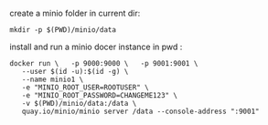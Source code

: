 create a minio folder in current dir: 

    mkdir -p $(PWD)/minio/data

install and run a minio docer instance in pwd : 

    docker run \   -p 9000:9000 \   -p 9001:9001 \
       --user $(id -u):$(id -g) \
       --name minio1 \
       -e "MINIO_ROOT_USER=ROOTUSER" \
       -e "MINIO_ROOT_PASSWORD=CHANGEME123" \
       -v $(PWD)/minio/data:/data \
       quay.io/minio/minio server /data --console-address ":9001"